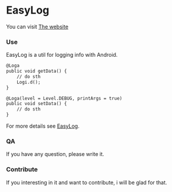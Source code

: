 EasyLog
========

You can visit [The website](Https://ucsunup.github.io/EasyLog/)

### Use

EasyLog is a util for logging info with Android.

```markdown
@Loga
public void getData() {
	// do sth
	Logi.d();
}

@Loga(level = Level.DEBUG, printArgs = true)
public void setData() {
    // do sth
}
```

For more details see [EasyLog](Https://ucsunup.github.io/EasyLog/).

### QA

If you have any question, please write it.

### Contribute

If you interesting in it and want to contribute, i will be glad for that.
